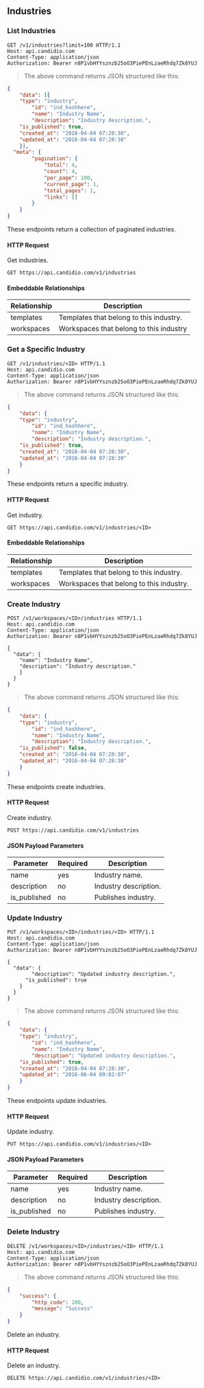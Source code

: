 ## Industries

### List Industries

```http
GET /v1/industries?limit=100 HTTP/1.1
Host: api.candidio.com
Content-Type: application/json
Authorization: Bearer n8P1vbHYYsznzb25oO3PiePEnLzaeRhdq7Zk8YUJ
```

> The above command returns JSON structured like this:

```json
{
	"data": [{
    "type": "industry",
		"id": "ind_hashhere",
		"name": "Industry Name",
		"description": "Industry description.",
    "is_published": true,
    "created_at": "2016-04-04 07:28:30",
    "updated_at": "2016-04-04 07:28:30"
	}],
  "meta": {
		"pagination": {
			"total": 4,
			"count": 4,
			"per_page": 100,
			"current_page": 1,
			"total_pages": 1,
			"links": []
		}
	}
}
```

These endpoints return a collection of paginated industries.

#### HTTP Request

Get industries.

`GET https://api.candidio.com/v1/industries`

#### Embeddable Relationships

Relationship | Description
------------ | -----------
templates | Templates that belong to this industry.
workspaces | Workspaces that belong to this industry

### Get a Specific Industry

```http
GET /v1/industries/<ID> HTTP/1.1
Host: api.candidio.com
Content-Type: application/json
Authorization: Bearer n8P1vbHYYsznzb25oO3PiePEnLzaeRhdq7Zk8YUJ
```

> The above command returns JSON structured like this:

```json
{
	"data": {
    "type": "industry",
		"id": "ind_hashhere",
		"name": "Industry Name",
		"description": "Industry description.",
    "is_published": true,
    "created_at": "2016-04-04 07:28:30",
    "updated_at": "2016-04-04 07:28:30"
	}
}
```

These endpoints return a specific industry.

#### HTTP Request

Get industry.

`GET https://api.candidio.com/v1/industries/<ID>`

#### Embeddable Relationships

Relationship | Description
------------ | -----------
templates | Templates that belong to this industry.
workspaces | Workspaces that belong to this industry.

### Create Industry

```http
POST /v1/workspaces/<ID>/industries HTTP/1.1
Host: api.candidio.com
Content-Type: application/json
Authorization: Bearer n8P1vbHYYsznzb25oO3PiePEnLzaeRhdq7Zk8YUJ

{
  "data": {
    "name": "Industry Name",
    "description": "Industry description."
    }
  }
}
```

> The above command returns JSON structured like this:

```json
{
	"data": {
    "type": "industry",
		"id": "ind_hashhere",
		"name": "Industry Name",
		"description": "Industry description.",
    "is_published": false,
    "created_at": "2016-04-04 07:28:30",
    "updated_at": "2016-04-04 07:28:30"
	}
}
```

These endpoints create industries.

#### HTTP Request

Create industry.

`POST https://api.candidio.com/v1/industries`

#### JSON Payload Parameters

Parameter | Required | Description
--------- | -------- | -----------
name | yes | Industry name.
description | no | Industry description.
is_published | no | Publishes industry.

### Update Industry

```http
PUT /v1/workspaces/<ID>/industries/<ID> HTTP/1.1
Host: api.candidio.com
Content-Type: application/json
Authorization: Bearer n8P1vbHYYsznzb25oO3PiePEnLzaeRhdq7Zk8YUJ

{
  "data": {
  		"description": "Updated industry description.",
      "is_published": true
    }
  }
}
```

> The above command returns JSON structured like this:

```json
{
	"data": {
    "type": "industry",
		"id": "ind_hashhere",
		"name": "Industry Name",
		"description": "Updated industry description.",
    "is_published": true,
    "created_at": "2016-04-04 07:28:30",
    "updated_at": "2016-06-04 09:02:07"
	}
}
```

These endpoints update industries.

#### HTTP Request

Update industry.

`PUT https://api.candidio.com/v1/industries/<ID>`

#### JSON Payload Parameters

Parameter | Required | Description
--------- | -------- | -----------
name | yes | Industry name.
description | no | Industry description.
is_published | no | Publishes industry.

### Delete Industry

```http
DELETE /v1/workspaces/<ID>/industries/<ID> HTTP/1.1
Host: api.candidio.com
Content-Type: application/json
Authorization: Bearer n8P1vbHYYsznzb25oO3PiePEnLzaeRhdq7Zk8YUJ
```

> The above command returns JSON structured like this:

```json
{
	"success": {
		"http_code": 200,
		"message": "Success"
	}
}
```

Delete an industry.

#### HTTP Request

Delete an industry.

`DELETE https://api.candidio.com/v1/industries/<ID>`

